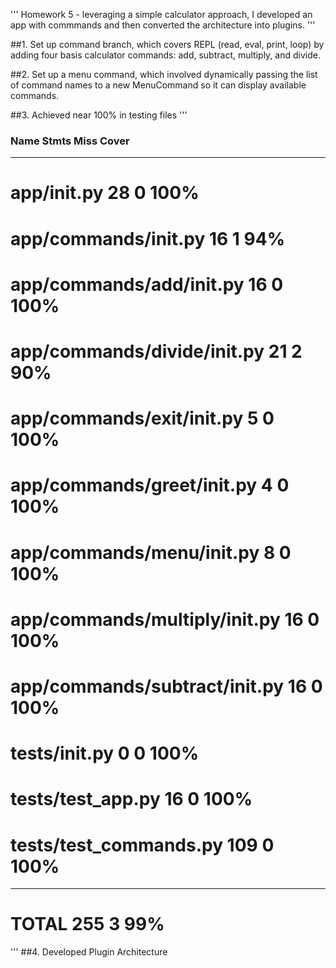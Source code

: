 '''
Homework 5 - leveraging a simple calculator approach, I developed an app with commmands and then converted the architecture into plugins.
'''

##1. Set up command branch, which covers REPL (read, eval, print, loop) by adding four basis calculator commands: add, subtract, multiply, and divide.

##2. Set up a menu command, which involved dynamically passing the list of command names to a new MenuCommand so it can display available commands.

##3. Achieved near 100% in testing files
'''
### Name                                Stmts   Miss  Cover
-------------------------------------------------------
# app/__init__.py                        28      0   100%
# app/commands/__init__.py               16      1    94%
# app/commands/add/__init__.py           16      0   100%
# app/commands/divide/__init__.py        21      2    90%
# app/commands/exit/__init__.py           5      0   100%
# app/commands/greet/__init__.py          4      0   100%
# app/commands/menu/__init__.py           8      0   100%
# app/commands/multiply/__init__.py      16      0   100%
# app/commands/subtract/__init__.py      16      0   100%
# tests/__init__.py                       0      0   100%
# tests/test_app.py                      16      0   100%
# tests/test_commands.py                109      0   100%
-------------------------------------------------------
# TOTAL                                 255      3    99%
'''
##4. Developed Plugin Architecture

